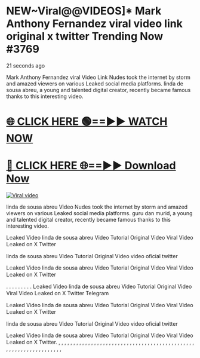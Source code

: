 # NEW~Viral@@VIDEOS]* Mark Anthony Fernandez viral video link original x twitter Trending Now #3769

21 seconds ago


 Mark Anthony Fernandez viral Video Link Nudes took the internet by storm and amazed viewers on various Leaked social media platforms. linda de sousa abreu, a young and talented digital creator, recently became famous thanks to this interesting video.




<h1><a href="https://sports-cola-tv.blogspot.com/2025/01/gg.html" rel="nofollow">🌐 CLICK HERE 🟢==►► WATCH NOW</a></h1>


<h1><a href="https://sports-cola-tv.blogspot.com/2025/01/gg.html" rel="nofollow"> 🔴 CLICK HERE 🌐==►► Download Now</a></h1>


<p><a href="https://sports-cola-tv.blogspot.com/2025/01/gg.html" rel="nofollow"><img src="https://i.imgur.com/dJHk4Zq.gif" alt="Viral video"></a></p>

linda de sousa abreu Video Nudes took the internet by storm and amazed viewers on various Leaked social media platforms. guru dan murid, a young and talented digital creator, recently became famous thanks to this interesting video.

L𝚎aked Video linda de sousa abreu Video Tutorial Original Video Viral Video L𝚎aked on X Twitter

linda de sousa abreu Video Tutorial Original Video video oficial twitter

L𝚎aked Video linda de sousa abreu Video Tutorial Original Video Viral Video L𝚎aked on X Twitter

. . . . . . . . . L𝚎aked Video linda de sousa abreu Video Tutorial Original Video Viral Video L𝚎aked on X Twitter Telegram

L𝚎aked Video linda de sousa abreu Video Tutorial Original Video Viral Video L𝚎aked on X Twitter

linda de sousa abreu Video Tutorial Original Video video oficial twitter

L𝚎aked Video linda de sousa abreu Video Tutorial Original Video Viral Video L𝚎aked on X Twitter. , , , , , , , , , , , , , , , , , , , , , , , , , , , , , , , , , , , , , , , , , , , , , , , , , , , , , , , , , , , , , , , , ,
